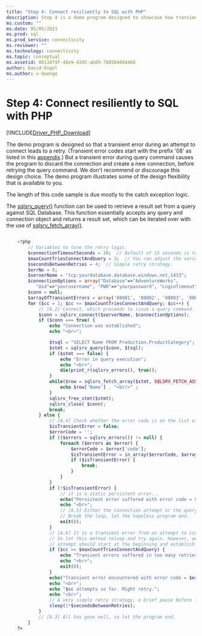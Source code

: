 ```yaml
---
title: "Step 4: Connect resiliently to SQL with PHP"
description: Step 4 is a demo program designed to showcase how transient errors during an attempt to connect leads to a retry.
ms.custom: ""
ms.date: 05/05/2021
ms.prod: sql
ms.prod_service: connectivity
ms.reviewer: ""
ms.technology: connectivity
ms.topic: conceptual
ms.assetid: 8013474f-48e9-43d5-ab89-7b0504044468
author: David-Engel
ms.author: v-daenge
---
```

# Step 4: Connect resiliently to SQL with PHP

[!INCLUDE[Driver_PHP_Download](../../includes/driver_php_download.md)]

The demo program is designed so that a transient error during an attempt to connect leads to a retry. (Transient error codes start with the prefix '08' as listed in this [appendix](../../odbc/reference/appendixes/appendix-a-odbc-error-codes.md).) But a transient error during query command causes the program to discard the connection and create a new connection, before retrying the query command. We don't recommend or discourage this design choice. The demo program illustrates some of the design flexibility that is available to you.

The length of this code sample is due mostly to the catch exception logic.

The [sqlsrv_query()](sqlsrv-query.md) function can be used to retrieve a result set from a query against SQL Database. This function essentially accepts any query and connection object and returns a result set, which can be iterated over with the use of [sqlsrv_fetch_array()](sqlsrv-fetch-array.md).

```php

    <?php
        // Variables to tune the retry logic.
        $connectionTimeoutSeconds = 30;  // Default of 15 seconds is too short over the Internet, sometimes.
        $maxCountTriesConnectAndQuery = 3;  // You can adjust the various retry count values.
        $secondsBetweenRetries = 4;  // Simple retry strategy.
        $errNo = 0;
        $serverName = "tcp:yourdatabase.database.windows.net,1433";
        $connectionOptions = array("Database"=>"AdventureWorks",
           "Uid"=>"yourusername", "PWD"=>"yourpassword", "LoginTimeout" => $connectionTimeoutSeconds);
        $conn = null;
        $arrayOfTransientErrors = array('08001', '08002', '08003', '08004', '08007', '08S01');
        for ($cc = 1; $cc <= $maxCountTriesConnectAndQuery; $cc++) {
            // [A.2] Connect, which proceeds to issue a query command.
            $conn = sqlsrv_connect($serverName, $connectionOptions);
            if ($conn === true) {
                echo "Connection was established";
                echo "<br>";

                $tsql = "SELECT Name FROM Production.ProductCategory";
                $stmt = sqlsrv_query($conn, $tsql);
                if ($stmt === false) {
                    echo "Error in query execution";
                    echo "<br>";
                    die(print_r(sqlsrv_errors(), true));
                }
                while($row = sqlsrv_fetch_array($stmt, SQLSRV_FETCH_ASSOC)) {
                    echo $row['Name'] . "<br/>" ;
                }
                sqlsrv_free_stmt($stmt);
                sqlsrv_close( $conn);
                break;
            } else {
                // [A.4] Check whether the error code is on the list of allowed transients.
                $isTransientError = false;
                $errorCode = '';
                if (($errors = sqlsrv_errors()) != null) {
                    foreach ($errors as $error) {
                        $errorCode = $error['code'];
                        $isTransientError = in_array($errorCode, $arrayOfTransientErrors);
                        if ($isTransientError) {
                            break;
                        }
                    }
                }
                if (!$isTransientError) {
                    // it is a static persistent error...
                    echo("Persistent error suffered with error code = $errorCode. Program will terminate.");
                    echo "<br>";
                    // [A.5] Either the connection attempt or the query command attempt suffered a persistent error condition.
                    // Break the loop, let the hopeless program end.
                    exit(0);
                }
                // [A.6] It is a transient error from an attempt to issue a query command.
                // So let this method reloop and try again. However, we recommend that the new query
                // attempt should start at the beginning and establish a new connection.
                if ($cc >= $maxCountTriesConnectAndQuery) {
                    echo "Transient errors suffered in too many retries - $cc. Program will terminate.";
                    echo "<br>";
                    exit(0);
                }
                echo("Transient error encountered with error code = $errorCode. Program might retry by itself.");
                echo "<br>";
                echo "$cc attempts so far. Might retry.";
                echo "<br>";
                // A very simple retry strategy, a brief pause before looping.
                sleep(1*$secondsBetweenRetries);
            }
            // [A.3] All has gone well, so let the program end.
        }
    ?>
```
